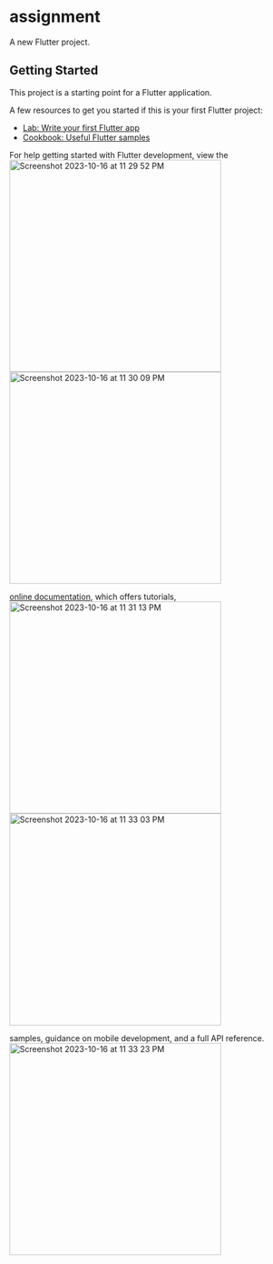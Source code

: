 # assignment

A new Flutter project.

## Getting Started

This project is a starting point for a Flutter application.

A few resources to get you started if this is your first Flutter project:

- [Lab: Write your first Flutter app](https://docs.flutter.dev/get-started/codelab)
- [Cookbook: Useful Flutter samples](https://docs.flutter.dev/cookbook)

For help getting started with Flutter development, view the<img width="373" alt="Screenshot 2023-10-16 at 11 29 52 PM" src="https://github.com/shahad7464/app_devolpment/assets/95398692/853e505e-4931-452f-be1c-a169deaa7d60"><img width="373" alt="Screenshot 2023-10-16 at 11 30 09 PM" src="https://github.com/shahad7464/app_devolpment/assets/95398692/dee2d931-043a-4596-ae9a-653282fc0ed6">

[online documentation](https://docs.flutter.dev/), which offers tutorials,<img width="373" alt="Screenshot 2023-10-16 at 11 31 13 PM" src="https://github.com/shahad7464/app_devolpment/assets/95398692/d3a13173-cf37-4cab-ae2c-8ac337f6933e"><img width="373" alt="Screenshot 2023-10-16 at 11 33 03 PM" src="https://github.com/shahad7464/app_devolpment/assets/95398692/fbfefc04-1018-4167-aed1-381788cbbc8e">

samples, guidance on mobile development, and a full API reference.<img width="373" alt="Screenshot 2023-10-16 at 11 33 23 PM" src="https://github.com/shahad7464/app_devolpment/assets/95398692/7558bc1c-6ff7-48ef-81df-36bea69353cd">

